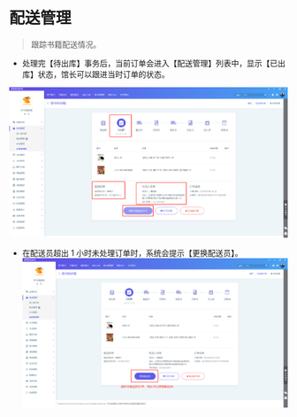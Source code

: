 # 配送管理

> 跟踪书籍配送情况。

- 处理完【待出库】事务后，当前订单会进入【配送管理】列表中，显示【已出库】状态，馆长可以跟进当时订单的状态。

![img](_media\yichukuzhuantai.png)

- 在配送员超出 1 小时未处理订单时，系统会提示【更换配送员】。![1561013113549](_media\1561013113549.png)

